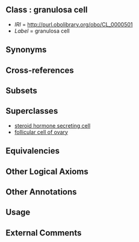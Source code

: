 
## Class : granulosa cell

 * *IRI* = http://purl.obolibrary.org/obo/CL_0000501
 * *Label* = granulosa cell

## Synonyms


## Cross-references


## Subsets


## Superclasses

 * [steroid hormone secreting cell](../../CL/74/CL_0000174.md)
 * [follicular cell of ovary](../../CL/74/CL_0002174.md)

## Equivalencies


## Other Logical Axioms


## Other Annotations


## Usage


## External Comments

